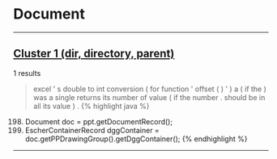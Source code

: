 # Document

***

## [Cluster 1 (dir, directory, parent)](./1)
1 results
> excel ' s double to int conversion ( for function ' offset ( ) ' ) a ( if the ) was a single returns its number of value ( if the number . should be in all its value ) . 
{% highlight java %}
198. Document doc = ppt.getDocumentRecord();
199. EscherContainerRecord dggContainer = doc.getPPDrawingGroup().getDggContainer();
{% endhighlight %}

***

